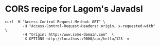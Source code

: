 # CORS recipe for Lagom's Javadsl


```
curl -H "Access-Control-Request-Method: GET" \
        -H "Access-Control-Request-Headers: origin, x-requested-with" \
        -H "Origin: http://www.some-domain.com"  \
        -X OPTIONS http://localhost:9000/api/hello/123 -v        
```
